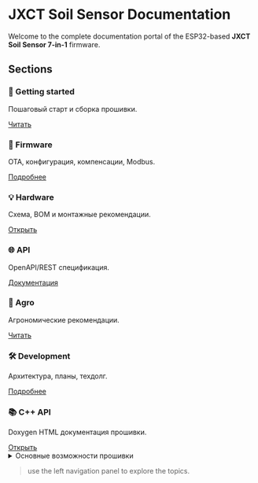 # JXCT Soil Sensor Documentation

Welcome to the complete documentation portal of the ESP32-based **JXCT Soil Sensor 7-in-1** firmware.

## Sections

<div class="cards">

<div class="card">
  <h3>📖 Getting started</h3>
  <p>Пошаговый старт и сборка прошивки.</p>
  <a class="md-button md-button--primary" href="getting-started/">Читать</a>
</div>

<div class="card">
  <h3>🔧 Firmware</h3>
  <p>OTA, конфигурация, компенсации, Modbus.</p>
  <a class="md-button" href="firmware/config/">Подробнее</a>
</div>

<div class="card">
  <h3>💡 Hardware</h3>
  <p>Схема, BOM и монтажные рекомендации.</p>
  <a class="md-button" href="hardware/schematic/">Открыть</a>
</div>

<div class="card">
  <h3>🌐 API</h3>
  <p>OpenAPI/REST спецификация.</p>
  <a class="md-button" href="api/">Документация</a>
</div>

<div class="card">
  <h3>🌱 Agro</h3>
  <p>Агрономические рекомендации.</p>
  <a class="md-button" href="agro/recommendations/">Читать</a>
</div>

<div class="card">
  <h3>🛠️ Development</h3>
  <p>Архитектура, планы, техдолг.</p>
  <a class="md-button" href="development/ARCH_OVERALL/">Подробнее</a>
</div>

<div class="card">
  <h3>📚 C++ API</h3>
  <p>Doxygen HTML документация прошивки.</p>
  <a class="md-button" href="_doxygen/html/index.html">Открыть</a>
</div>

</div>

<details>
<summary>Основные возможности прошивки</summary>

* 🌡️ Real-time показания pH, EC, NPK, влажности и температуры
* 🔄 OTA 2.x с дифф-загрузками и проверкой SHA-256
* 📡 MQTT / ThingSpeak / HTTP API
* 🛠️ Полностью open-source (C++17, PlatformIO)

</details>

> use the left navigation panel to explore the topics. 